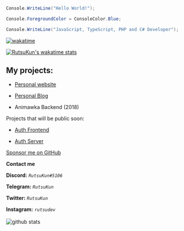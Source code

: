 ```cs

Console.WriteLine("Hello World!");

Console.ForegroundColor = ConsoleColor.Blue;

Console.WriteLine("JavaScript, TypeScript, PHP and C# Developer");

```

[![wakatime](https://wakatime.com/badge/user/d88864fd-a74b-4ba4-bf04-174004b510bf.svg)](https://wakatime.com/@d88864fd-a74b-4ba4-bf04-174004b510bf)

[![RutsuKun's wakatime stats](https://github-readme-stats.vercel.app/api/wakatime?username=RutsuKun&count_private=true&show_icons=true&theme=radical&range=all_time)](https://github.com/anuraghazra/github-readme-stats)

## My projects:

- <a href="https://github.com/RutsuKun/henicz.eu">Personal website</a>

- <a href="https://github.com/RutsuKun/henicz-blog">Personal Blog</a>

- Animawka Backend (2018)

Projects that will be public soon:

- <a href="https://github.com/RutsuKun/AuthFrontend">Auth Frontend</a>

- <a href="https://github.com/RutsuKun/AuthServer">Auth Server</a>

[Sponsor me on GitHub](https://github.com/sponsors/RutsuKun)

**Contact me**

**Discord:** *`RutsuKun#5106`*

**Telegram:** *`RutsuKun`*

**Twitter:** *`RutsuKun`*

**Instagram:** *`rutsudev`*<br><br>
![github stats](https://github-readme-stats.vercel.app/api?username=RutsuKun&theme=radical&show_icons=true&hide_border=true)


















